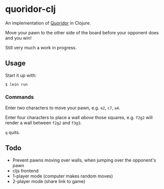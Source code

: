 # quoridor-clj

An implementation of [Quoridor](https://en.wikipedia.org/wiki/Quoridor) in Clojure.

Move your pawn to the other side of the board before your opponent does and you win!

Still very much a work in progress.

## Usage

Start it up with:

`$ lein run`

### Commands

Enter two characters to move your pawn, e.g. `e2`, `c7`, `a4`.

Enter four characters to place a wall _above_ those squares, e.g. `f2g2` will render a wall between `f2g2` and `f3g3`.

`q` quits.

## Todo

* Prevent pawns moving over walls, when jumping over the opponent's pawn
* cljs frontend
* 1-player mode (computer makes random moves)
* 2-player mode (share link to game)
